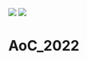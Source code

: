 ![](https://img.shields.io/badge/day%20📅-19-blue) ![](https://img.shields.io/badge/stars%20⭐-28-yellow)
# AoC_2022